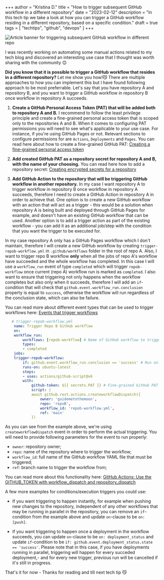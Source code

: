 +++
author = "Kristina D."
title = "How to trigger subsequent GitHub workflow in a different repository"
date = "2023-02-12"
description = "In this tech tip we take a look at how you can trigger a GitHub workflow residing in a different repository, based on a specific condition."
draft = true
tags = [
    "techtips",
    "github",
    "devops"
]
+++

![Article banner for triggering subsequent GitHub workflow in different repo](../../images/tech_tips/techtip_19.png)

I was recently working on automating some manual actions related to my tech blog and discovered an interesting use case that I thought was worth sharing with the community 😊

**Did you know that it is possible to trigger a GitHub workflow that resides in a different repository?** Let me show you how!😼
There are multiple approaches to how you can implement this but I have found following approach to be most preferrable. Let's say that you have repository A and repository B, and you want to trigger a GitHub workflow in repository B once workflow in repository A succeeds.

1. **Create a GitHub Personal Access Token (PAT) that will be added both to repository A and B.** I recommend to follow the least privilege principle and create a fine-grained personal access token that is scoped only to the repositories A and B. When it comes to configuring PAT permissions you will need to see what's applicable to your use case. For instance, if you're using GitHub Pages or not. Relevant sections to configure permissions for are ```Actions```, ```Deployments``` and ```Pages```. You can read here about how to create a fine-grained GitHub PAT: [Creating a fine-grained personal access token](https://docs.github.com/en/authentication/keeping-your-account-and-data-secure/creating-a-personal-access-token#creating-a-fine-grained-personal-access-token)

2. **Add created GitHub PAT as a repository secret for repository A and B, with the name of your choosing.** You can read here how to add a repository secret: [Creating encrypted secrets for a repository](https://docs.github.com/en/actions/security-guides/encrypted-secrets#creating-encrypted-secrets-for-a-repository)

3. **Add GitHub Action to the repository that will be triggering GitHub workflow in another repository.** In my case I want repository A to trigger workflow in repository B once workflow in repository A succeeds, therefore I need to create a GitHub Action in repository A in order to achieve that. One option is to create a new GitHub workflow with an action that will act as a trigger - this would be a solution when repository A is being built and deployed through GitHub Pages for example, and doesn't have an existing GitHub workflow that can be used. Another option is to add a trigger action as part of the existing workflow - you can add it as an additional job/step with the condition that you want the trigger to be executed for.

In my case repository A only has a GitHub Pages workflow which I don't maintain, therefore I will create a new GitHub workflow by creating ```trigger-repob-workflow.yml``` in ```.github/workflows``` folder in the root of repo A. Also, I want to trigger repo B workflow **only** when all the jobs of repo A's workflow have succeeded and the whole workflow has completed. In this case I will use a ```workflow_run``` event of type ```completed``` which will trigger ```repob-workflow``` once current (repo A) workflow run is marked as ```completed```. I also want to ensure that triggering not only happens when the workflow completes but also only when it succeeds, therefore I will add an ```if```-condition that will check that ```github.event.workflow_run.conclusion``` property is equal to ```success```, otherwise the workflow will run regardless of the conclusion state, which can also be failure.

You can read more about different event types that can be used to trigger workflows here: [Events that trigger workflows](https://docs.github.com/en/actions/using-workflows/events-that-trigger-workflows)


```yml
   # trigger-repob-workflow.yml
    name: Trigger Repo B GitHub workflow
    on:
    workflow_run:
        workflows: [repob-workflow] # Name of GitHub workflow to trigger in target repository
        types:
        - completed
    jobs:
    trigger-repob-workflow:
        if: github.event.workflow_run.conclusion == 'success' # Run only when workflow run has succeeded, i.e. all jobs have succeeded
        runs-on: ubuntu-latest
        steps:
        - uses: actions/github-script@v6
        with:
            github-token: ${{ secrets.PAT }} # Fine-grained GitHub PAT that was saved as repository secret
            script: |
            await github.rest.actions.createworkflowDispatch({
                owner: 'guidemetothemoon',
                repo: 'repoB',
                workflow_id: 'repob-workflow.yml',
                ref: 'main'
            })
```

As you can see from the example above, we're using ```createworkflowDispatch``` event in order to perform the actual triggering. You will need to provide following parameters for the event to run properly:

- ```owner```: repository owner;
- ```repo```: name of the repository where to trigger the workflow;
- ```workflow_id```: full name of the GitHub workflow YAML file that must be triggered;
- ```ref```: branch name to trigger the workflow from;

You can read more about this functionality here: [GitHub Actions: Use the GITHUB_TOKEN with workflow_dispatch and repository_dispatch](https://github.blog/changelog/2022-09-08-github-actions-use-github_token-with-workflow_dispatch-and-repository_dispatch/)

A few more examples for conditions/execution triggers you could use:

* If you want triggering to happen instantly, for example when pushing new changes to the repository, independent of any other workflows that may be running in parallel in the repository, you can remove an ```if```-condition from the example above and update ```on```-clause to be ```on: [push]```.

* If you want triggering to happen once a deployment in the workflow succeeds, you can update ```on```-clause to be ```on: deployment_status``` and update ```if```-condition to be ```if: github.event.deployment_status.state == 'success'```. Please note that in this case, if you have deployments running in parallel, triggering will happen for every succeded deployment,- and for every new trigger, previous run will be cancelled if it's still in progress.

That\'s it for now - Thanks for reading and till next tech tip 😼